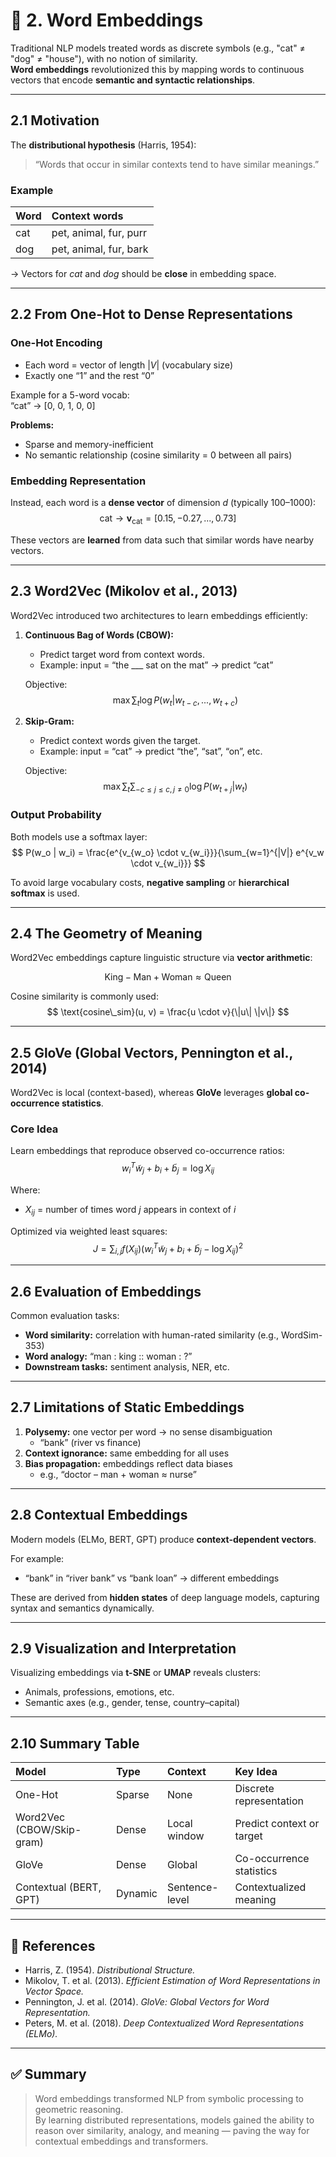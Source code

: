 # 🧩 2. Word Embeddings

Traditional NLP models treated words as discrete symbols (e.g., "cat" ≠ "dog" ≠ "house"), with no notion of similarity.  
**Word embeddings** revolutionized this by mapping words to continuous vectors that encode **semantic and syntactic relationships**.

---

## 2.1 Motivation

The **distributional hypothesis** (Harris, 1954):

> “Words that occur in similar contexts tend to have similar meanings.”

### Example

| Word | Context words |
|:--|:--|
| cat | pet, animal, fur, purr |
| dog | pet, animal, fur, bark |

→ Vectors for *cat* and *dog* should be **close** in embedding space.

---

## 2.2 From One-Hot to Dense Representations

### One-Hot Encoding
- Each word = vector of length $|V|$ (vocabulary size)
- Exactly one “1” and the rest “0”

Example for a 5-word vocab:  
“cat” → [0, 0, 1, 0, 0]

**Problems:**
- Sparse and memory-inefficient  
- No semantic relationship (cosine similarity = 0 between all pairs)

### Embedding Representation
Instead, each word is a **dense vector** of dimension $d$ (typically 100–1000):
$$
\text{cat} \rightarrow \mathbf{v}_{\text{cat}} = [0.15, -0.27, ..., 0.73]
$$

These vectors are **learned** from data such that similar words have nearby vectors.

---

## 2.3 Word2Vec (Mikolov et al., 2013)

Word2Vec introduced two architectures to learn embeddings efficiently:

1. **Continuous Bag of Words (CBOW):**
   - Predict target word from context words.
   - Example: input = “the ___ sat on the mat” → predict “cat”

   Objective:
   $$
   \max \sum_{t} \log P(w_t | w_{t−c}, ..., w_{t+c})
   $$

2. **Skip-Gram:**
   - Predict context words given the target.
   - Example: input = “cat” → predict “the”, “sat”, “on”, etc.

   Objective:
   $$
   \max \sum_{t} \sum_{−c \le j \le c, j \ne 0} \log P(w_{t+j} | w_t)
   $$

### Output Probability
Both models use a softmax layer:
$$
P(w_o | w_i) = \frac{e^{v_{w_o} \cdot v_{w_i}}}{\sum_{w=1}^{|V|} e^{v_w \cdot v_{w_i}}}
$$

To avoid large vocabulary costs, **negative sampling** or **hierarchical softmax** is used.

---

## 2.4 The Geometry of Meaning

Word2Vec embeddings capture linguistic structure via **vector arithmetic**:

$$
\text{King} - \text{Man} + \text{Woman} \approx \text{Queen}
$$

Cosine similarity is commonly used:
$$
\text{cosine\_sim}(u, v) = \frac{u \cdot v}{\|u\| \|v\|}
$$

---

## 2.5 GloVe (Global Vectors, Pennington et al., 2014)

Word2Vec is local (context-based), whereas **GloVe** leverages **global co-occurrence statistics**.

### Core Idea
Learn embeddings that reproduce observed co-occurrence ratios:
$$
w_i^T \tilde{w}_j + b_i + \tilde{b}_j = \log X_{ij}
$$

Where:
- $X_{ij}$ = number of times word $j$ appears in context of $i$

Optimized via weighted least squares:
$$
J = \sum_{i,j} f(X_{ij}) (w_i^T \tilde{w}_j + b_i + \tilde{b}_j - \log X_{ij})^2
$$

---

## 2.6 Evaluation of Embeddings

Common evaluation tasks:
- **Word similarity:** correlation with human-rated similarity (e.g., WordSim-353)
- **Word analogy:** “man : king :: woman : ?”
- **Downstream tasks:** sentiment analysis, NER, etc.

---

## 2.7 Limitations of Static Embeddings

1. **Polysemy:** one vector per word → no sense disambiguation  
   - “bank” (river vs finance)  
2. **Context ignorance:** same embedding for all uses  
3. **Bias propagation:** embeddings reflect data biases  
   - e.g., “doctor – man + woman ≈ nurse”

---

## 2.8 Contextual Embeddings

Modern models (ELMo, BERT, GPT) produce **context-dependent vectors**.

For example:
- “bank” in “river bank” vs “bank loan” → different embeddings

These are derived from **hidden states** of deep language models, capturing syntax and semantics dynamically.

---

## 2.9 Visualization and Interpretation

Visualizing embeddings via **t-SNE** or **UMAP** reveals clusters:
- Animals, professions, emotions, etc.
- Semantic axes (e.g., gender, tense, country–capital)

---

## 2.10 Summary Table

| Model | Type | Context | Key Idea |
|:--|:--|:--|:--|
| One-Hot | Sparse | None | Discrete representation |
| Word2Vec (CBOW/Skip-gram) | Dense | Local window | Predict context or target |
| GloVe | Dense | Global | Co-occurrence statistics |
| Contextual (BERT, GPT) | Dynamic | Sentence-level | Contextualized meaning |

---

## 🧾 References

- Harris, Z. (1954). *Distributional Structure.*  
- Mikolov, T. et al. (2013). *Efficient Estimation of Word Representations in Vector Space.*  
- Pennington, J. et al. (2014). *GloVe: Global Vectors for Word Representation.*  
- Peters, M. et al. (2018). *Deep Contextualized Word Representations (ELMo).*

---

## ✅ Summary

> Word embeddings transformed NLP from symbolic processing to geometric reasoning.  
> By learning distributed representations, models gained the ability to reason over similarity, analogy, and meaning — paving the way for contextual embeddings and transformers.


